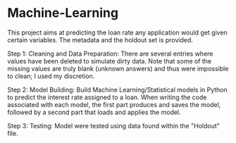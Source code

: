 # Machine-Learning
This project aims at predicting the loan rate any application would get given certain variables. The metadata and the holdout set is provided. 

Step 1:
Cleaning and Data Preparation: There are several entries where values have been deleted to simulate dirty data. 
Note that some of the missing values are truly blank (unknown answers) and thus were impossible to clean; I used my discretion.

Step 2:
Model Building: Build Machine Learning/Statistical models in Python to predict the interest rate assigned to a loan.
When writing the code associated with each model, the first part produces and saves the model, 
followed by a second part that loads and applies the model.

Step 3:
Testing: Model were tested using data found within the "Holdout" file. 
